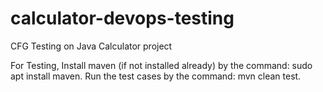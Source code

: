 # calculator-devops-testing
CFG Testing on Java Calculator project

For Testing,
Install maven (if not installed already) by the command: sudo apt install maven.
Run the test cases by the command: mvn clean test.
